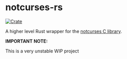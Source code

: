 # notcurses-rs

[![Crate](https://img.shields.io/crates/v/notcurses.svg)](https://crates.io/crates/notcurses)


A higher level Rust wrapper for the [notcurses C library](https://github.com/dankamongmen/notcurses).


**IMPORTANT NOTE:**

This is a very unstable WIP project
